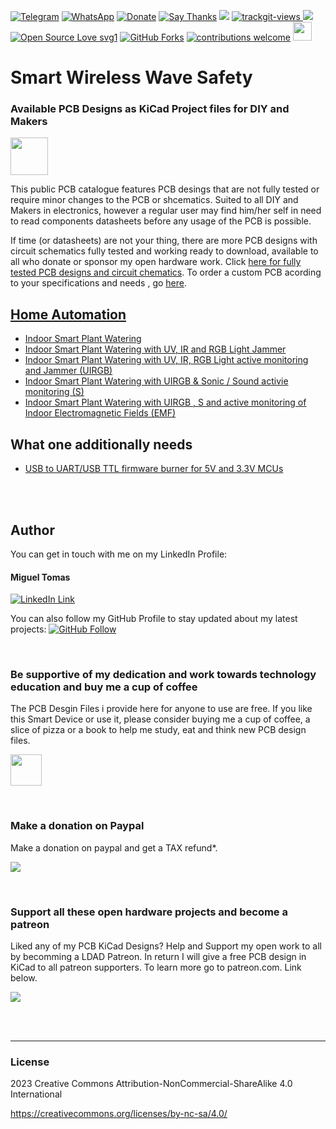[![Telegram](https://img.shields.io/badge/join-telegram-blue.svg?style=for-the-badge)](https://t.me/+W4rVVa0_VLEzYmI0)
 [![WhatsApp](https://img.shields.io/badge/join-whatsapp-green.svg?style=for-the-badge)](https://chat.whatsapp.com/FkNC7u83kuy2QRA5sqjBVg) 
 [![Donate](https://img.shields.io/badge/donate-$-brown.svg?style=for-the-badge)](http://paypal.me/mtpsilva)
 [![Say Thanks](https://img.shields.io/badge/Say%20Thanks-!-yellow.svg?style=for-the-badge)](https://saythanks.io/to/mtpsilva)
![](https://img.shields.io/github/last-commit/aeonSolutions/PCB-Prototyping-Catalogue?style=for-the-badge)
<a href="https://trackgit.com">
<img src="https://us-central1-trackgit-analytics.cloudfunctions.net/token/ping/l5m5z1845s10s47cuyl5" alt="trackgit-views" />
</a>
![](https://views.whatilearened.today/views/github/aeonSolutions/Home-Automation/Smart-Wireless-Wave-Safety.svg)
[![Open Source Love svg1](https://badges.frapsoft.com/os/v1/open-source.svg?v=103)](#)
[![GitHub Forks](https://img.shields.io/github/forks/aeonSolutions/PCB-Prototyping-Catalogue.svg?style=social&label=Fork&maxAge=2592000)](https://www.github.com/aeonSolutions/PCB-Prototyping-Catalogue/fork)
[![contributions welcome](https://img.shields.io/badge/contributions-welcome-brightgreen.svg?style=flat&label=Contributions&colorA=red&colorB=black	)](#)
[<img src="https://cdn.buymeacoffee.com/buttons/v2/default-yellow.png" data-canonical-src="https://cdn.buymeacoffee.com/buttons/v2/default-yellow.png" height="30" />](https://www.buymeacoffee.com/migueltomas)

# Smart Wireless Wave Safety

### Available PCB Designs as KiCad Project files for DIY and Makers

[<img src="https://github.com/aeonSolutions/PCB-Prototyping-Catalogue/blob/main/tindie_amazing_small.jpg" alt="" height="60">](https://www.tindie.com/stores/aeonlabs/)


This public PCB catalogue features PCB desings that are not fully tested or require minor changes to the PCB or shcematics. Suited to all DIY and Makers in electronics, however a regular user may find him/her self in need to read components datasheets before any usage of the PCB is possible.

If time (or datasheets) are not your thing, there are more PCB designs with circuit schematics fully tested and working ready to download, available to all who donate or sponsor my open hardware work. Click [here for fully tested PCB designs and circuit chematics](https://github.com/aeonSolutions/PCB-Prototyping-Catalogue/tree/main/Fully-Tested-Working-PCB-Catalogue). To order a custom PCB acording to your specifications and needs , go [here](https://github.com/aeonSolutions/PCB-Prototyping-Catalogue/tree/main/custom_PCB).


## [Home Automation](https://github.com/aeonSolutions/PCB-Prototyping-Catalogue/blob/main/Home-Automation/README.md)
- [Indoor Smart Plant Watering]()
- [Indoor Smart Plant Watering with UV, IR and RGB Light Jammer]()
- [Indoor Smart Plant Watering with UV, IR, RGB Light active monitoring and Jammer (UIRGB)]()
- [Indoor Smart Plant Watering with UIRGB & Sonic / Sound activie monitoring (S) ]()
- [Indoor Smart Plant Watering with UIRGB , S and active monitoring of Indoor Electromagnetic Fields (EMF) ]()

## What one additionally needs
- [USB to UART/USB TTL firmware burner for 5V and 3.3V MCUs ](https://github.com/aeonSolutions/PCB-Prototyping-Catalogue/blob/main/DIY-Maker/README.md) 
<br />
<br />

## Author

You can get in touch with me on my LinkedIn Profile:

#### Miguel Tomas

[![LinkedIn Link](https://img.shields.io/badge/Connect-Miguel--Tomas-blue.svg?logo=linkedin&longCache=true&style=social&label=Connect)](https://www.linkedin.com/in/migueltomas/)

You can also follow my GitHub Profile to stay updated about my latest projects: [![GitHub Follow](https://img.shields.io/badge/Connect-Miguel--Tomas-blue.svg?logo=Github&longCache=true&style=social&label=Follow)](https://github.com/aeonSolutions)

<br>

### Be supportive of my dedication and work towards technology education and buy me a cup of coffee
The PCB Desgin Files i provide here for anyone to use are free. If you like this Smart Device or use it, please consider buying me a cup of coffee, a slice of pizza or a book to help me study, eat and think new PCB design files.

[<img src="https://cdn.buymeacoffee.com/buttons/v2/default-yellow.png" data-canonical-src="https://cdn.buymeacoffee.com/buttons/v2/default-yellow.png" height="50" />](https://www.buymeacoffee.com/migueltomas)

<br />

### Make a donation on Paypal
Make a donation on paypal and get a TAX refund*.

[![](https://github.com/aeonSolutions/PCB-Prototyping-Catalogue/blob/main/paypal_small.png)](http://paypal.me/mtpsilva)

<br>

### Support all these open hardware projects and become a patreon  
Liked any of my PCB KiCad Designs? Help and Support my open work to all by becomming a LDAD Patreon.
In return I will give a free PCB design in KiCad to all patreon supporters. To learn more go to patreon.com. Link below.

[![](https://github.com/aeonSolutions/PCB-Prototyping-Catalogue/blob/main/patreon_small.png)](https://www.patreon.com/ldad)

<br />
<br />

______________________________________________________________________________________________________________________________
### License
2023 Creative Commons Attribution-NonCommercial-ShareAlike 4.0 International

https://creativecommons.org/licenses/by-nc-sa/4.0/

